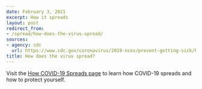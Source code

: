 ```yaml
---
date: February 3, 2021
excerpt: How it spreads
layout: post
redirect_from:
- /spread/how-does-the-virus-spread/
sources:
- agency: cdc
  url: https://www.cdc.gov/coronavirus/2019-ncov/prevent-getting-sick/how-covid-spreads.html
title: How does the virus spread?
---
```


Visit the [How COVID-19 Spreads page](https://www.cdc.gov/coronavirus/2019-ncov/prevent-getting-sick/how-covid-spreads.html) to learn how COVID-19 spreads and how to protect yourself. 